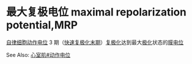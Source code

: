 # 最大复极电位 maximal repolarization potential,MRP

[自律细胞](自律细胞.md)[动作电位](动作电位.md) 3 期（[快速复极化末期](快速复极化末期.md)）[复极化](复极化.md)达到最大[极化](极化.md)状态的[膜电位](膜电位.md)

See Also: [心室肌#动作电位](心室肌.md#动作电位)
